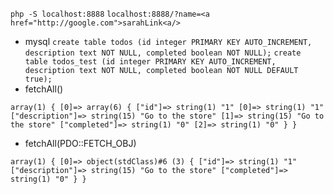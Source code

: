 `php -S localhost:8888`
`localhost:8888/?name=<a href="http://google.com">sarahLink<a/>`

* mysql
`create table todos (id integer PRIMARY KEY AUTO_INCREMENT, description text NOT NULL, completed boolean NOT NULL);`
`create table todos_test (id integer PRIMARY KEY AUTO_INCREMENT, description text NOT NULL, completed boolean NOT NULL DEFAULT true);`
* fetchAll()
```
array(1) { [0]=> array(6) { ["id"]=> string(1) "1" [0]=> string(1) "1" ["description"]=> string(15) "Go to the store" [1]=> string(15) "Go to the store" ["completed"]=> string(1) "0" [2]=> string(1) "0" } }
```
* fetchAll(PDO::FETCH_OBJ)
```
array(1) { [0]=> object(stdClass)#6 (3) { ["id"]=> string(1) "1" ["description"]=> string(15) "Go to the store" ["completed"]=> string(1) "0" } }
```